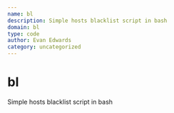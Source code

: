 ```yaml
---
name: bl
description: Simple hosts blacklist script in bash
domain: bl
type: code
author: Evan Edwards
category: uncategorized
---
```




# bl

  Simple hosts blacklist script in bash


